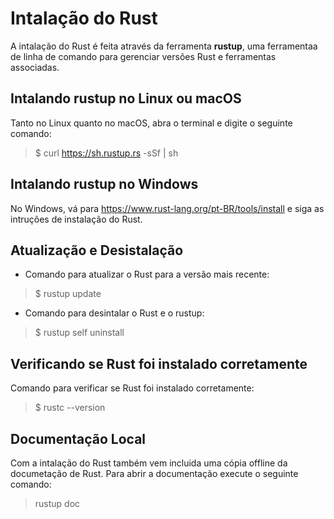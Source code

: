 # Intalação do Rust

A intalação do Rust é feita através da ferramenta **rustup**, uma ferramentaa de linha de comando para gerenciar versões Rust e ferramentas associadas.

## Intalando rustup no Linux ou macOS

Tanto no Linux quanto no macOS, abra o terminal e digite o seguinte comando:

> $ curl https://sh.rustup.rs -sSf | sh


## Intalando rustup no Windows

No Windows, vá para  https://www.rust-lang.org/pt-BR/tools/install e siga as intruções de instalação do Rust.

## Atualização e Desistalação

 + Comando para atualizar o Rust para a versão mais recente:
 > $ rustup update

 + Comando para desintalar o Rust e o rustup:
 > $ rustup self uninstall

 ## Verificando se Rust foi instalado corretamente

Comando para verificar se Rust foi instalado corretamente:
> $ rustc --version

## Documentação Local
Com a intalação do Rust também vem incluida uma cópia offline da documetação de Rust. Para abrir a documentação execute o seguinte comando:

> rustup doc